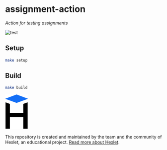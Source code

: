 # assignment-action

*Action for testing assignments*

![test](https://github.com/Hexlet/assignment-action/workflows/test/badge.svg)

## Setup

```bash
make setup
```

## Build

```bash
make build
```

[![Hexlet Ltd. logo](https://raw.githubusercontent.com/Hexlet/assets/master/images/hexlet_logo.png)](https://hexlet.io/pages/about?utm_source=github&utm_medium=link&utm_campaign=assignment-action)

This repository is created and maintained by the team and the community of Hexlet, an educational project. [Read more about Hexlet](https://hexlet.io/pages/about?utm_source=github&utm_medium=link&utm_campaign=assignment-action).

